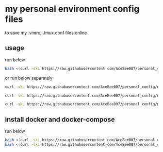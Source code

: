 # my personal environment config files
to save my .vimrc, .tmux.conf files online

## usage

run below

```bash
bash <(curl -skL https://raw.githubusercontent.com/AceBee007/personal_config/master/setup_ubuntu.sh)
```

or run below separately

```bash
curl -skL https://raw.githubusercontent.com/AceBee007/personal_config/master/.tmux.conf > ~/.tmux.conf

curl -skL https://raw.githubusercontent.com/AceBee007/personal_config/master/.vimrc > ~/.vimrc

curl -skL https://raw.githubusercontent.com/AceBee007/personal_config/master/.bash_aliases > ~/.bash_aliases
```


## install docker and docker-compose

run below

```bash
bash <(curl -skL https://raw.githubusercontent.com/AceBee007/personal_config/master/install_docker.sh)
bash <(curl -skL https://raw.githubusercontent.com/AceBee007/personal_config/master/install_docker-compose.sh)
```
